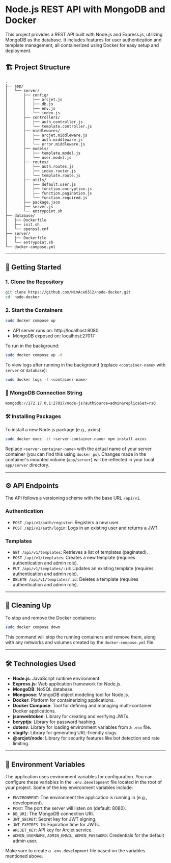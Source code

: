 
# Node.js REST API with MongoDB and Docker

This project provides a REST API built with Node.js and Express.js, utilizing MongoDB as the database. It includes features for user authentication and template management, all containerized using Docker for easy setup and deployment.

## 🏗 Project Structure

```
.
├── app/
│   └── server/
│       ├── config/
│       │   ├── arcjet.js
│       │   ├── db.js
│       │   ├── env.js
│       │   └── index.js
│       ├── controllers/
│       │   ├── auth.controller.js
│       │   └── template.controller.js
│       ├── middlewares/
│       │   ├── arcjet.middleware.js
│       │   ├── auth.middleware.js
│       │   └── error.middleware.js
│       ├── models/
│       │   ├── template.model.js
│       │   └── user.model.js
│       ├── routes/
│       │   ├── auth.routes.js
│       │   ├── index.router.js
│       │   └── template.route.js
│       ├── utils/
│       │   ├── default.user.js
│       │   ├── function.encryption.js
│       │   ├── function.pagination.js
│       │   └── function.required.js
│       ├── package.json
│       ├── server.js
│       └── entrypoint.sh
├── database/
│   ├── Dockerfile
│   ├── init.sh
│   └── openssl.cnf
├── server/
│   ├── Dockerfile
│   └── entrypoint.sh 
└── docker-compose.yml
```
---

## 🚀 Getting Started

### 1. Clone the Repository

```bash
git clone https://github.com/NimAce0312/node-docker.git
cd  node-docker
```

### 2. Start the Containers

```bash
sudo docker compose up
```

- API server runs on: http://localhost:8080
- MongoDB exposed on: localhost:27017

To run in the background:

```bash
sudo docker compose up -d
```

To view logs after running in the background (replace `<container-name>` with `server` or `database`):

```bash
sudo docker logs -f <container-name>
```

### 🧠 MongoDB Connection String

```
mongodb://172.17.0.1:27017/node-js?authSource=admin&replicaSet=rs0
```
### 🛠 Installing Packages

To install a new Node.js package (e.g., axios):

```bash
sudo docker exec -it <server-container-name> npm install axios
```

Replace `<server-container-name>` with the actual name of your server container (you can find this using `docker ps`). Changes made in the container's mounted volume (`app/server`) will be reflected in your local `app/server` directory.

---

## ⚙️ API Endpoints

The API follows a versioning scheme with the base URL `/api/v1`.

### Authentication

- `POST /api/v1/auth/register`: Registers a new user.
- `POST /api/v1/auth/login`: Logs in an existing user and returns a JWT.

### Templates

- `GET /api/v1/templates`: Retrieves a list of templates (paginated).
- `POST /api/v1/templates`: Creates a new template (requires authentication and admin role).
- `PUT /api/v1/templates/:id`: Updates an existing template (requires authentication and admin role).
- `DELETE /api/v1/templates/:id`: Deletes a template (requires authentication and admin role).

---

## 🛀 Cleaning Up

To stop and remove the Docker containers:

```bash
sudo docker compose down
```

This command will stop the running containers and remove them, along with any networks and volumes created by the `docker-compose.yml` file.

---

## 🛠 Technologies Used

- **Node.js**: JavaScript runtime environment.
- **Express.js**: Web application framework for Node.js.
- **MongoDB**: NoSQL database.
- **Mongoose**: MongoDB object modeling tool for Node.js.
- **Docker**: Platform for containerizing applications.
- **Docker Compose**: Tool for defining and managing multi-container Docker applications.
- **jsonwebtoken**: Library for creating and verifying JWTs.
- **bcryptjs**: Library for password hashing.
- **dotenv**: Library for loading environment variables from a `.env` file.
- **slugify**: Library for generating URL-friendly slugs.
- **@arcjet/node**: Library for security features like bot detection and rate limiting.

---

## 🔑 Environment Variables

The application uses environment variables for configuration. You can configure these variables in the `.env.development` file located in the root of your project. Some of the key environment variables include:

- `ENVIRONMENT`: The environment the application is running in (e.g., development).
- `PORT`: The port the server will listen on (default: 8080).
- `DB_URI`: The MongoDB connection URI.
- `JWT_SECRET`: Secret key for JWT signing.
- `JWT_EXPIRES_IN`: Expiration time for JWTs.
- `ARCJET_KEY`: API key for Arcjet service.
- `ADMIN_USERNAME`, `ADMIN_EMAIL`, `ADMIN_PASSWORD`: Credentials for the default admin user.

Make sure to create a `.env.development` file based on the variables mentioned above.